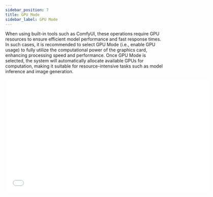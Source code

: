 ```yaml
---
sidebar_position: 7
title: GPU Mode
sidebar_label: GPU Mode
---
```


When using built-in tools such as ComfyUI, these operations require GPU resources to ensure efficient model performance and fast response times. In such cases, it is recommended to select GPU Mode (i.e., enable GPU usage) to fully utilize the computational power of the graphics card, enhancing processing speed and performance. Once GPU Mode is selected, the system will automatically allocate available GPUs for computation, making it suitable for resource-intensive tasks such as model inference and image generation.

<iframe width="640" height="360" 
  src={require('../../static/video/demo/gpu_mode.mp4').default}
  frameborder="0" allowfullscreen>
</iframe>

